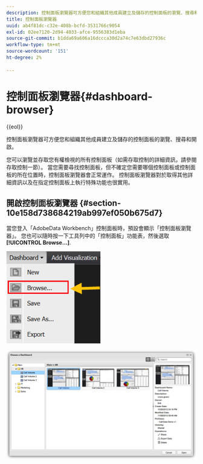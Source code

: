 ```yaml
---
description: 控制面板瀏覽器可方便您和組織其他成員建立及儲存的控制面板的瀏覽、搜尋和開啟。
title: 控制面板瀏覽器
uuid: ab4f81dc-c32e-408b-bcfd-3531766c9054
exl-id: 02ee7120-2d94-4033-afce-9556383d1eba
source-git-commit: b1dda69a606a16dccca30d2a74c7e63dbd27936c
workflow-type: tm+mt
source-wordcount: '151'
ht-degree: 2%

---
```


# 控制面板瀏覽器{#dashboard-browser}

{{eol}}

控制面板瀏覽器可方便您和組織其他成員建立及儲存的控制面板的瀏覽、搜尋和開啟。

您可以瀏覽並存取您有權檢視的所有控制面板（如需存取控制的詳細資訊，請參閱存取控制一節）。 當您需要尋找控制面板，但不確定您需要哪個控制面板或控制面板的所在位置時，控制面板瀏覽器會正常運作。 控制面板瀏覽器對於取得其他詳細資訊以及在指定控制面板上執行特殊功能也很實用。

## 開啟控制面板瀏覽器 {#section-10e158d738684219ab997ef050b675d7}

當您登入「AdobeData Workbench」控制面板時，預設會顯示「控制面板瀏覽器」。 您也可以隨時按一下工具列中的「控制面板」功能表，然後選取 **[!UICONTROL Browse…]**.

![](assets/browse.png)

![](assets/choose_a_dashboard.png)
